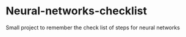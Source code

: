 Neural-networks-checklist
=========================

Small project to remember the check list of steps for neural networks

